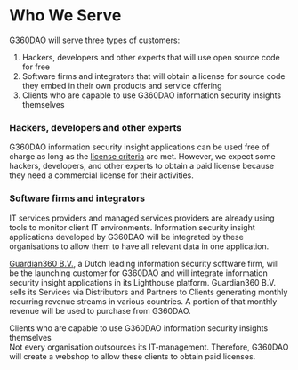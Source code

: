 # Who We Serve

G360DAO will serve three types of customers:

1. Hackers, developers and other experts that will use open source code for free
2. Software firms and integrators that will obtain a license for source code they embed in their own products and service offering
3. Clients who are capable to use G360DAO information security insights themselves

### Hackers, developers and other experts

G360DAO information security insight applications can be used free of charge as long as the [license criteria](https://github.com/Guardian360DAO/information-security-insights/blob/main/LICENSE.md) are met. However, we expect some hackers, developers, and other experts to obtain a paid license because they need a commercial license for their activities.

### Software firms and integrators

IT services providers and managed services providers are already using tools to monitor client IT environments. Information security insight applications developed by G360DAO will be integrated by these organisations to allow them to have all relevant data in one application.

[Guardian360 B.V.](https://www.guardian360.net), a Dutch leading information security software firm, will be the launching customer for G360DAO and will integrate information security insight applications in its Lighthouse platform. Guardian360 B.V. sells its Services via Distributors and Partners to Clients generating monthly recurring revenue streams in various countries. A portion of that monthly revenue will be used to purchase from G360DAO.

Clients who are capable to use G360DAO information security insights themselves\
Not every organisation outsources its IT-management. Therefore, G360DAO will create a webshop to allow these clients to obtain paid licenses.
